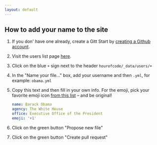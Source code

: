 ```yaml
---
layout: default
---
```


## How to add your name to the site

1. If you don' have one already, create a Gitt Start by [creating a Github account](https://github.com). 
1. Visit the users list page [here](https://github.com/18F/hourofcode/tree/gh-pages/_data/users).
1. Click on the blue `+` sign next to the header `hourofcode/_data/users/+`
1. In the "Name your file..." box, add your username and then `.yml`, for example: `obama.yml`
1. Copy this text and then fill in your own info. For the emoji, pick your favorite emoji icon [from this list](http://www.emoji-cheat-sheet.com/) – and be original!

    ```yaml
    name: Barack Obama
    agency: The White House
    office: Executive Office of the President
    emoji: '+1'
    ```

1. Click on the green button "Propose new file"
1. Click on the green button "Create pull request"

